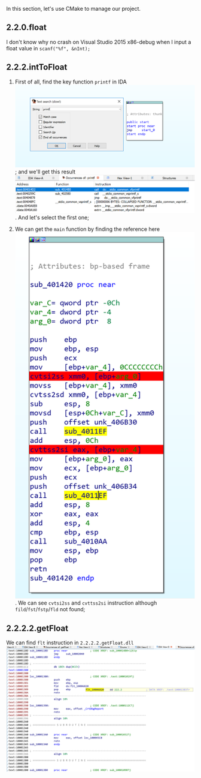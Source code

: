 In this section, let's use CMake to manage our project.


## 2.2.0.float
I don't know why no crash on Visual Studio 2015 x86-debug when I input a float value in `scanf("%f", &nInt);` 


## 2.2.2.intToFloat
1. First of all, find the key function `printf` in IDA ![find.symbol](./documents/find.symbol.png) ; and we'll get this result ![result](./documents/result.png). And let's select the first one;

2. We can get the `main` function by finding the reference here ![main.func](./documents/main.func.png). We can see `cvtsi2ss` and `cvttss2si` instruction although `fild`/`fst`/`fstp`/`fld` not found;


## 2.2.2.2.getFloat
We can find `flt` instruction in `2.2.2.2.getFloat.dll` ![getFloat](./documents/getFloat.png)
